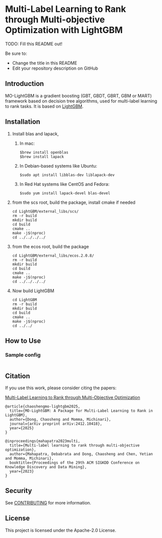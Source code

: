 # Multi-Label Learning to Rank through Multi-objective Optimization with LightGBM

TODO: Fill this README out!

Be sure to:

* Change the title in this README
* Edit your repository description on GitHub

## Introduction
MO-LightGBM is a gradient boosting (GBT, GBDT, GBRT, GBM or MART) framework based on decision tree algorithms, used for multi-label learning to rank tasks. It is based on [LightGBM](https://github.com/microsoft/LightGBM).
## Installation
1. Install blas and lapack, 
    1. In mac:
       ```
       $brew install openblas
       $brew install lapack
       ```
    2. In Debian-based systems like Ubuntu:
       ```
       $sudo apt install libblas-dev liblapack-dev
       ```
    3. In Red Hat systems like CentOS and Fedora:
       ```
       $sudo yum install lapack-devel blas-devel
       ```

2. from the scs root, build the package, install cmake if needed
   
    ```
    cd LightGBM/external_libs/scs/
    rm -r build
    mkdir build
    cd build
    cmake ..
    make -j$(nproc)
    cd ../../../../
    ```
4. from the ecos root, build the package
   
    ```
    cd LightGBM/external_libs/ecos.2.0.8/
    rm -r build
    mkdir build
    cd build
    cmake ..
    make -j$(nproc)
    cd ../../../../
    ```
5. Now build LightGBM
   
   ```
   cd LightGBM
   rm -r build
   mkdir build
   cd build
   cmake ..
   make -j$(nproc)
   cd ../../
   ```
## How to Use

### Sample config
```

```

## Citation 
If you use this work, please consider citing the papers:

[Multi-Label Learning to Rank through Multi-Objective
Optimization](https://dl.acm.org/doi/pdf/10.1145/3580305.3599870)

```
@article{chaoshengmo-lightgbm2025,
  title={MO-LightGBM: A Package for Multi-Label Learning to Rank in LightGBM},
  author={Dong, Chaosheng and Momma, Michinari},
  journal={arXiv preprint arXiv:2412.10418},
  year={2025}
}

@inproceedings{mahapatra2023multi,
  title={Multi-label learning to rank through multi-objective optimization},
  author={Mahapatra, Debabrata and Dong, Chaosheng and Chen, Yetian and Momma, Michinari},
  booktitle={Proceedings of the 29th ACM SIGKDD Conference on Knowledge Discovery and Data Mining},
  year={2023}
}

```

## Security

See [CONTRIBUTING](CONTRIBUTING.md#security-issue-notifications) for more information.

## License

This project is licensed under the Apache-2.0 License.


